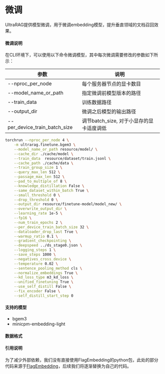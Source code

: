 # 微调

UltraRAG提供模型微调，用于微调embedding模型，提升垂直领域的文档召回效果。

#### 微调说明

在CLI环境下，可以使用以下命令微调模型，其中每次微调需要修改的参数如下所示：

| 参数                          | 说明                                     |
| ----------------------------- | ---------------------------------------- |
| --nproc_per_node              | 每个服务器节点的显卡数目                 |
| --model_name_or_path          | 指定微调前模型版本的路径                 |
| --train_data                  | 训练数据路径                             |
| --output_dir                  | 微调之后模型的输出路径                   |
| --per_device_train_batch_size | 调节batch_size, 对于小显存的显卡适度调低 |

```bash
torchrun --nproc_per_node 4 \
    -m ultrarag.finetune.bgem3 \
    --model_name_or_path resource/model/ \
    --cache_dir ./cache/model \
    --train_data  resource/dataset/train.jsonl \
    --cache_path ./cache/data \
    --train_group_size 1 \
    --query_max_len 512 \
    --passage_max_len 512 \
    --pad_to_multiple_of 8 \
    --knowledge_distillation False \
    --same_dataset_within_batch True \
    --small_threshold 0 \
    --drop_threshold 0 \
    --output_dir resource/finetune-model/model_new/ \
    --overwrite_output_dir \
    --learning_rate 1e-5 \
    --fp16 \
    --num_train_epochs 2 \
    --per_device_train_batch_size 32 \
    --dataloader_drop_last True \
    --warmup_ratio 0.1 \
    --gradient_checkpointing \
    --deepspeed ../ds_stage0.json \
    --logging_steps 1 \
    --save_steps 1000 \
    --negatives_cross_device \
    --temperature 0.02 \
    --sentence_pooling_method cls \
    --normalize_embeddings True \
    --kd_loss_type m3_kd_loss \
    --unified_finetuning True \
    --use_self_distill False \
    --fix_encoder False \
    --self_distill_start_step 0

```

#### 支持的模型

- bgem3
- minicpm-embedding-light

#### 数据格式


#### 引用说明

为了减少外部依赖，我们没有直接使用FlagEmbedding的python包，此处的部分代码来源于[FlagEmbedding](https://github.com/FlagOpen/FlagEmbedding.git)，后续我们将逐渐替换为自己的代码。
